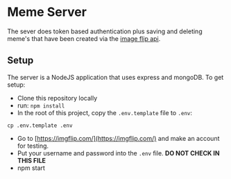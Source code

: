 # Meme Server

The sever does token based authentication plus saving and deleting meme's that have been created via the [image flip api](https://api.imgflip.com/).

## Setup

The server is a NodeJS application that uses express and mongoDB.  To get setup:

* Clone this repository locally
* run: `npm install`
* In the root of this project, copy the `.env.template` file to `.env`:

```
cp .env.template .env
```
* Go to [https://imgflip.com/](https://imgflip.com/) and make an account for testing.
* Put your username and password into the `.env` file.  __DO NOT CHECK IN THIS FILE__
* npm start

